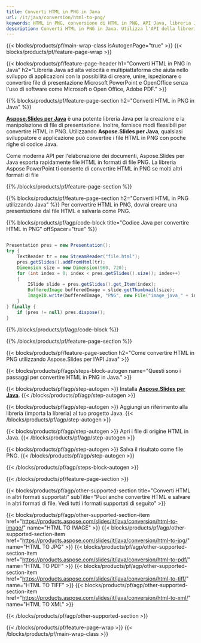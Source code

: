 ```yaml
---
title: Converti HTML in PNG in Java
url: /it/java/conversion/html-to-png/
keywords: HTML in PNG, conversione di HTML in PNG, API Java, libreria Java, HTML, PNG
description: Converti HTML in PNG in Java. Utilizza l'API della libreria Java per convertire i file HTML in PNG
---
```


{{< blocks/products/pf/main-wrap-class isAutogenPage="true" >}}
{{< blocks/products/pf/feature-page-wrap >}}

{{< blocks/products/pf/feature-page-header h1="Converti HTML in PNG in Java" h2="Libreria Java ad alta velocità e multipiattaforma che aiuta nello sviluppo di applicazioni con la possibilità di creare, unire, ispezionare o convertire file di presentazione Microsoft PowerPoint e OpenOffice senza l'uso di software come Microsoft o Open Office, Adobe PDF." >}}

{{% blocks/products/pf/feature-page-section h2="Converti HTML in PNG in Java" %}}

[**Aspose.Slides per Java**](https://products.aspose.com/slides/it/java/) è una potente libreria Java per la creazione e la manipolazione di file di presentazione. Inoltre, fornisce modi flessibili per convertire HTML in PNG. Utilizzando **Aspose.Slides per Java**, qualsiasi sviluppatore o applicazione può convertire i file HTML in PNG con poche righe di codice Java.

Come moderna API per l'elaborazione dei documenti, Aspose.Slides per Java esporta rapidamente file HTML in formati di file PNG. La libreria Aspose PowerPoint ti consente di convertire HTML in PNG se molti altri formati di file

{{% /blocks/products/pf/feature-page-section %}}

{{% blocks/products/pf/feature-page-section  h2="Converti HTML in PNG utilizzando Java" %}}
Per convertire HTML in PNG, dovrai creare una presentazione dal file HTML e salvarla come PNG.

{{% blocks/products/pf/agp/code-block title="Codice Java per convertire HTML in PNG" offSpacer="true" %}}

```java

Presentation pres = new Presentation();
try {
    TextReader tr = new StreamReader("file.html");
    pres.getSlides().addFromHtml(tr);
    Dimension size = new Dimension(960, 720);
    for (int index = 0; index < pres.getSlides().size(); index++)
    {
        ISlide slide = pres.getSlides().get_Item(index);
        BufferedImage bufferedImage = slide.getThumbnail(size);
        ImageIO.write(bufferedImage, "PNG", new File("image_java_" + index + ".png"));
    }
} finally {
    if (pres != null) pres.dispose();
}
```


{{% /blocks/products/pf/agp/code-block %}}

{{% /blocks/products/pf/feature-page-section %}}

{{< blocks/products/pf/feature-page-section  h2="Come convertire HTML in PNG utilizzando Aspose.Slides per l'API Java" >}}

{{< blocks/products/pf/agp/steps-block-autogen name="Questi sono i passaggi per convertire HTML in PNG in Java." >}}

{{< blocks/products/pf/agp/step-autogen >}}
Installa [**Aspose.Slides per Java**](https://products.aspose.com/slides/it/java/).
{{< /blocks/products/pf/agp/step-autogen >}}

{{< blocks/products/pf/agp/step-autogen >}}
Aggiungi un riferimento alla libreria (importa la libreria) al tuo progetto Java.
{{< /blocks/products/pf/agp/step-autogen >}}

{{< blocks/products/pf/agp/step-autogen >}}
Apri i file di origine HTML in Java.
{{< /blocks/products/pf/agp/step-autogen >}}

{{< blocks/products/pf/agp/step-autogen >}}
Salva il risultato come file PNG.
{{< /blocks/products/pf/agp/step-autogen >}}

{{< /blocks/products/pf/agp/steps-block-autogen >}}

{{< /blocks/products/pf/feature-page-section >}}

{{< blocks/products/pf/agp/other-supported-section title="Converti HTML in altri formati supportati" subTitle="Puoi anche convertire HTML e salvare in altri formati di file. Vedi tutti i formati supportati di seguito" >}}

{{< blocks/products/pf/agp/other-supported-section-item href="https://products.aspose.com/slides/it/java/conversion/html-to-image/" name="HTML TO IMAGE" >}}
{{< blocks/products/pf/agp/other-supported-section-item href="https://products.aspose.com/slides/it/java/conversion/html-to-jpg/" name="HTML TO JPG" >}}
{{< blocks/products/pf/agp/other-supported-section-item href="https://products.aspose.com/slides/it/java/conversion/html-to-pdf/" name="HTML TO PDF" >}}
{{< blocks/products/pf/agp/other-supported-section-item href="https://products.aspose.com/slides/it/java/conversion/html-to-tiff/" name="HTML TO TIFF" >}}
{{< blocks/products/pf/agp/other-supported-section-item href="https://products.aspose.com/slides/it/java/conversion/html-to-xml/" name="HTML TO XML" >}}


{{< /blocks/products/pf/agp/other-supported-section >}}

{{< /blocks/products/pf/feature-page-wrap >}}
{{< /blocks/products/pf/main-wrap-class >}}